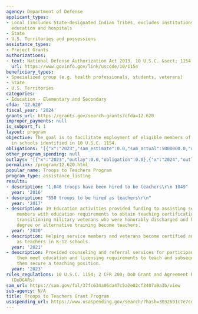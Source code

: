 ```yaml
---
agency: Department of Defense
applicant_types:
- Local (includes State-designated Indian Tribes, excludes institutions of higher
  education and hospitals
- State
- U.S. Territories and possessions
assistance_types:
- Project Grants
authorizations:
- text: National Defense Authorization Act 2013. 10 U.S.C. &sect; 1154.
  url: https://www.govinfo.gov/link/uscode/10/1154
beneficiary_types:
- Specialized group (e.g. health professionals, students, veterans)
- State
- U.S. Territories
categories:
- Education - Elementary and Secondary
cfda: '12.620'
fiscal_year: '2024'
grants_url: https://grants.gov/search-grants?cfda=12.620
improper_payments: null
is_subpart_f: 1
layout: program
objective: The goal is to facilitate employment of eligible members of the armed forces
  in schools identified in 10 U.S.C. 1154.
obligations: '[{"x":"2023","sam_estimate":0.0,"sam_actual":5000000.0,"usa_spending_actual":-149166.27},{"x":"2024","sam_estimate":0.0,"sam_actual":0.0,"usa_spending_actual":-954895.87},{"x":"2025","sam_estimate":0.0,"sam_actual":0.0,"usa_spending_actual":0.0}]'
other_program_spending: null
outlays: '[{"x":"2023","outlay":0.0,"obligation":0.0},{"x":"2024","outlay":0.0,"obligation":0.0},{"x":"2025","outlay":0.0,"obligation":0.0}]'
permalink: /program/12.620.html
popular_name: Troops to Teachers Program
program_type: assistance_listing
results:
- description: "1,046 troops have been hired to be teachers\r\n 1049"
  year: '2016'
- description: "550 troops to be hired as teachers\r\n"
  year: '2017'
- description: 19 Education activities provided funding to assisting separated service
    members with education requirements to obtain teaching certification.  Helped
    transitioning military veterans who were honorably discharged and have a bachelor's
    degree or alternative training become teachers.
  year: '2020'
- description: Helping service members and veterans become certified and employed
    as teachers in K-12 schools.
  year: '2021'
- description: Provided counseling and referral services for participants to help
    them meet education and licensing requirements to teach and subsequently helps
    them secure a teaching position.
  year: '2023'
rules_regulations: 10 U.S.C. 1154; 2 CFR 200; DoD Grant and Agreement Regulations
  (DoDGARs)
sam_url: https://sam.gov/fal/37fc634a06da47c5a2e82cf2407a9a3b/view
sub-agency: N/A
title: Troops to Teachers Grant Program
usaspending_url: https://www.usaspending.gov/search/?hash=3032691c7e7cda5b16f443f3b5e4ebe5
---
```

